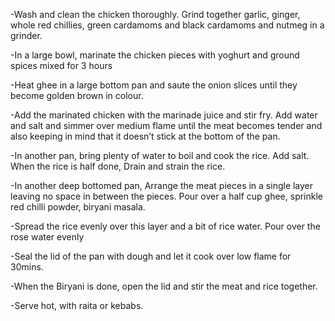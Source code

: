 -Wash and clean the chicken thoroughly. Grind together garlic, ginger, whole red chillies, green cardamoms and black cardamoms and nutmeg in a grinder.

-In a large bowl, marinate the chicken pieces with yoghurt and ground spices mixed for 3 hours

-Heat ghee in a large bottom pan and saute the onion slices until they become golden brown in colour.

-Add the marinated chicken with the marinade juice and stir fry. Add water and salt and simmer over medium flame until the meat becomes tender and also keeping in mind that it doesn’t stick at the bottom of the pan.

-In another pan, bring plenty of water to boil and cook the rice. Add salt. When the rice is half done, Drain and strain the rice.

-In another deep bottomed pan, Arrange the meat pieces in a single layer leaving no space in between the pieces. Pour over a half cup ghee, sprinkle red chilli powder, biryani masala.

-Spread the rice evenly over this layer and a bit of rice water. Pour over the rose water evenly

-Seal the lid of the pan with dough and let it cook over low flame for 30mins.

-When the Biryani is done, open the lid and stir the meat and rice together.

-Serve hot, with raita or kebabs.